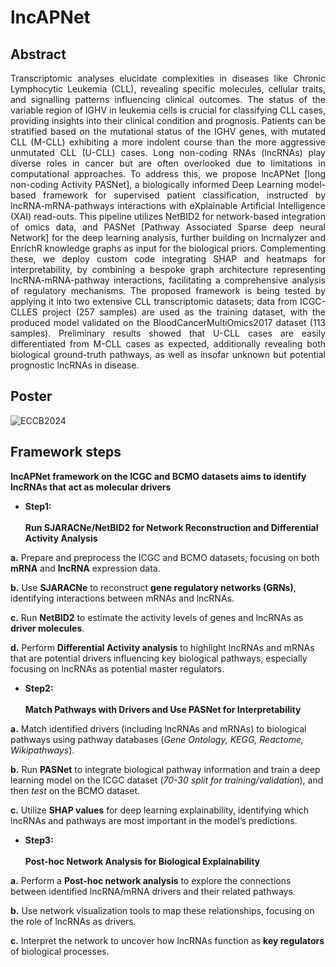 # lncAPNet

## Abstract

<div align='justify'> Transcriptomic analyses elucidate complexities in diseases like Chronic Lymphocytic Leukemia (CLL), revealing specific molecules, cellular traits, and signalling patterns influencing clinical outcomes. The status of the variable region of IGHV in leukemia cells is crucial for classifying CLL cases, providing insights into their clinical condition and prognosis. Patients can be stratified based on the mutational status of the IGHV genes, with mutated CLL (M-CLL) exhibiting a more indolent course than the more aggressive unmutated CLL (U-CLL) cases. Long non-coding RNAs (lncRNAs) play diverse roles in cancer but are often overlooked due to limitations in computational approaches. To address this, we propose lncAPNet [long non-coding Activity PASNet], a biologically informed Deep Learning model-based framework for supervised patient classification, instructed by lncRNA-mRNA-pathways interactions with eXplainable Artificial Intelligence (XAI) read-outs. This pipeline utilizes NetBID2 for network-based integration of omics data, and PASNet [Pathway Associated Sparse deep neural Network] for the deep learning analysis, further building on lncrnalyzer and EnrichR knowledge graphs as input for the biological priors. Complementing these, we deploy custom code integrating SHAP and heatmaps for interpretability, by combining a bespoke graph architecture representing lncRNA-mRNA-pathway interactions, facilitating a comprehensive analysis of regulatory mechanisms. The proposed framework is being tested by applying it into two extensive CLL transcriptomic datasets; data from ICGC-CLLES project (257 samples) are used as the training dataset, with the produced model validated on the BloodCancerMultiOmics2017 dataset (113 samples). Preliminary results showed that U-CLL cases are easily differentiated from M-CLL cases as expected, additionally revealing both biological ground-truth pathways, as well as insofar unknown but potential prognostic lncRNAs in disease. </div>

## Poster

![ECCB2024](https://raw.githubusercontent.com/BiodataAnalysisGroup/lncAPNet/main/Images/ECCB2024_poster.png)

## Framework steps

**lncAPNet framework on the ICGC and BCMO datasets aims to identify lncRNAs that act as molecular drivers**

* **Step1:**
<br><br>
**Run SJARACNe/NetBID2 for Network Reconstruction and Differential Activity Analysis**

**a.** Prepare and preprocess the ICGC and BCMO datasets, focusing on both **mRNA** and **lncRNA** expression data.

**b.** Use **SJARACNe** to reconstruct **gene regulatory networks (GRNs)**, identifying interactions between mRNAs and lncRNAs.

**c.** Run **NetBID2** to estimate the activity levels of genes and lncRNAs as **driver molecules**.

**d.** Perform **Differential Activity analysis** to highlight lncRNAs and mRNAs that are potential drivers influencing key biological pathways, especially focusing on lncRNAs as potential master regulators.

* **Step2:**
<br><br>
**Match Pathways with Drivers and Use PASNet for Interpretability**
  
**a.** Match identified drivers (including lncRNAs and mRNAs) to biological pathways using pathway databases (*Gene Ontology, KEGG, Reactome, Wikipathways*).

**b.** Run **PASNet** to integrate biological pathway information and train a deep learning model on the ICGC dataset (*70-30 split for training/validation*), and then *test* on the BCMO dataset.

**c.** Utilize **SHAP values** for deep learning explainability, identifying which lncRNAs and pathways are most important in the model’s predictions.


* **Step3:**
<br><br>
**Post-hoc Network Analysis for Biological Explainability**
  
**a.** Perform a **Post-hoc network analysis** to explore the connections between identified lncRNA/mRNA drivers and their related pathways.

**b.** Use network visualization tools to map these relationships, focusing on the role of lncRNAs as drivers.

**c.** Interpret the network to uncover how lncRNAs function as **key regulators** of biological processes.
